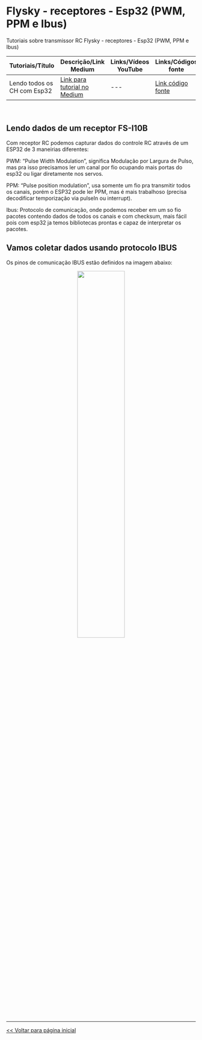 # Flysky - receptores - Esp32 (PWM, PPM e Ibus)
Tutoriais sobre transmissor RC Flysky - receptores - Esp32 (PWM, PPM e Ibus)

  
| Tutoriais/Título | Descrição/Link Medium | Links/Vídeos YouTube | Links/Códigos fonte |
| --- | --- | --- | --- |
| Lendo todos os CH com Esp32 | [Link para tutorial no Medium](https://medium.com/@dev.daniel.amorim/flysky-entendendo-receptor-ia10b-0b4f2c4c30e8) | --- | [Link código fonte](https://github.com/dev-daniel-amorim/ReceptorRc_esp32_Ibus/blob/main/Receiver_esp32_Ibus.ino) |
<br>

## Lendo dados de um receptor FS-I10B 
Com receptor RC podemos capturar dados do controle RC através de um ESP32 de 3 maneirias diferentes:

PWM: “Pulse Width Modulation”, significa Modulação por Largura de Pulso, mas pra isso precisamos ler um canal por fio ocupando mais portas do esp32 ou ligar diretamente nos servos.

PPM: “Pulse position modulation”, usa somente um fio pra transmitir todos os canais, porém o ESP32 pode ler PPM, mas é mais trabalhoso (precisa decodificar temporização via pulseIn ou interrupt).

Ibus: Protocolo de comunicação, onde podemos receber em um so fio pacotes contendo dados de todos os canais e com checksum, mais fácil pois com esp32 ja temos bibliotecas prontas e capaz de interpretar os pacotes.

## Vamos coletar dados usando protocolo IBUS
Os pinos de comunicação IBUS estão definidos na imagem abaixo:


<p align="center">
  <img src="https://github.com/user-attachments/assets/8ab7aae1-020c-49d2-b010-d35b90e14bb0" width="50%" />
</p>
<br>

<hr>

[<< Voltar para página inicial](https://github.com/dev-daniel-amorim)
